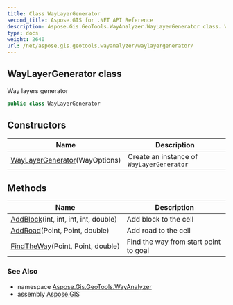 ```yaml
---
title: Class WayLayerGenerator
second_title: Aspose.GIS for .NET API Reference
description: Aspose.Gis.GeoTools.WayAnalyzer.WayLayerGenerator class. Way layers generator
type: docs
weight: 2640
url: /net/aspose.gis.geotools.wayanalyzer/waylayergenerator/
---
```

## WayLayerGenerator class

Way layers generator

```csharp
public class WayLayerGenerator
```

## Constructors

| Name | Description |
| --- | --- |
| [WayLayerGenerator](waylayergenerator/)(WayOptions) | Create an instance of `WayLayerGenerator` |

## Methods

| Name | Description |
| --- | --- |
| [AddBlock](../../aspose.gis.geotools.wayanalyzer/waylayergenerator/addblock/)(int, int, int, int, double) | Add block to the cell |
| [AddRoad](../../aspose.gis.geotools.wayanalyzer/waylayergenerator/addroad/)(Point, Point, double) | Add road to the cell |
| [FindTheWay](../../aspose.gis.geotools.wayanalyzer/waylayergenerator/findtheway/)(Point, Point, double) | Find the way from start point to goal |

### See Also

* namespace [Aspose.Gis.GeoTools.WayAnalyzer](../../aspose.gis.geotools.wayanalyzer/)
* assembly [Aspose.GIS](../../)


